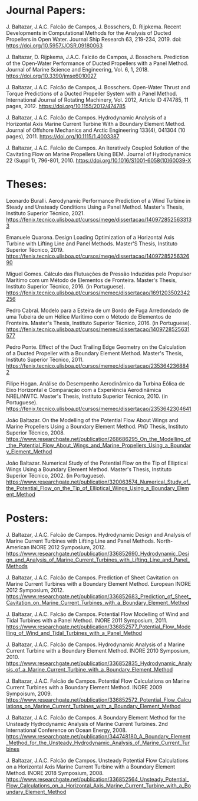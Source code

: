 # Journal Papers:

J. Baltazar, J.A.C. Falcão de Campos, J. Bosschers, D. Rijpkema. Recent Developments in Computational Methods for the Analysis of Ducted Propellers in Open Water. Journal Ship Research 63, 219-234, 2019. doi: https://doi.org/10.5957/JOSR.09180063

J. Baltazar, D. Rijpkema, J.A.C. Falcão de Campos, J. Bosschers. Prediction of the Open-Water Performance of Ducted Propellers with a Panel Method. Journal of Marine Science and Engineering, Vol. 6, 1, 2018. https://doi.org/10.3390/jmse6010027

J. Baltazar, J.A.C. Falcão de Campos, J. Bosschers. Open-Water Thrust and Torque Predictions of a Ducted Propeller System with a Panel Method. International Journal of Rotating Machinery, Vol. 2012, Article ID 474785, 11 pages, 2012. https://doi.org/10.1155/2012/474785

J. Baltazar, J.A.C. Falcão de Campos. Hydrodynamic Analysis of a Horizontal Axis Marine Current Turbine With a Boundary Element Method. Journal of Offshore Mechanics and Arctic Engineering 133(4), 041304 (10 pages), 2011. https://doi.org/10.1115/1.4003387

J. Baltazar, J.A.C. Falcão de Campos. An Iteratively Coupled Solution of the Cavitating Flow on Marine Propellers Using BEM. Journal of Hydrodynamics 22 (Suppl 1), 796-801, 2010. https://doi.org/10.1016/S1001-6058(10)60039-X


# Theses:

Leonardo Buralli. Aerodynamic Performance Prediction of a Wind Turbine in Steady and Unsteady Conditions Using a Panel Method. Master's Thesis, Instituto Superior Técnico, 2021. https://fenix.tecnico.ulisboa.pt/cursos/mege/dissertacao/1409728525633133

Emanuele Quarona. Design Loading Optimization of a Horizontal Axis Turbine with Lifting Line and Panel Methods. Master'S Thesis, Instituto Superior Técnico, 2019. https://fenix.tecnico.ulisboa.pt/cursos/mege/dissertacao/1409728525632690

Miguel Gomes. Cálculo das Flutuações de Pressão Induzidas pelo Propulsor Marítimo com um Método de Elementos de Fronteira. Master's Thesis, Instituto Superior Técnico, 2016. (in Portuguese). https://fenix.tecnico.ulisboa.pt/cursos/memec/dissertacao/1691203502342256

Pedro Cabral. Modelo para a Esteira de um Bordo de Fuga Arredondado de uma Tubeira de um Hélice Marítimo com o Método de Elementos de Fronteira. Master's Thesis, Instituto Superior Técnico, 2016. (in Portuguese). https://fenix.tecnico.ulisboa.pt/cursos/memec/dissertacao/1409728525631577

Pedro Ponte. Effect of the Duct Trailing Edge Geometry on the Calculation of a Ducted Propeller with a Boundary Element Method. Master's Thesis, Instituto Superior Técnico, 2011. https://fenix.tecnico.ulisboa.pt/cursos/memec/dissertacao/2353642368842

Filipe Hogan. Análise do Desempenho Aerodinâmico da Turbina Eólica de Eixo Horizontal e Comparação com a Experiência Aerodinâmica NREL/NWTC. Master's Thesis, Instituto Superior Técnico, 2010. (in Portuguese). https://fenix.tecnico.ulisboa.pt/cursos/memec/dissertacao/2353642304641

João Baltazar. On the Modelling of the Potential Flow About Wings and Marine Propellers Using a Boundary Element Method. PhD Thesis, Instituto Superior Técnico, 2008. https://www.researchgate.net/publication/268686295_On_the_Modelling_of_the_Potential_Flow_About_Wings_and_Marine_Propellers_Using_a_Boundary_Element_Method

João Baltazar. Numerical Study of the Potential Flow on the Tip of Elliptical Wings Using a Boundary Element Method. Master's Thesis, Instituto Superior Técnico, 2002. (in Portuguese). https://www.researchgate.net/publication/320063574_Numerical_Study_of_the_Potential_Flow_on_the_Tip_of_Elliptical_Wings_Using_a_Boundary_Element_Method


# Posters:

J. Baltazar, J.A.C. Falcão de Campos. Hydrodynamic Design and Analysis of Marine Current Turbines with Lifting Line and Panel Methods. North-American INORE 2012 Symposium, 2012. https://www.researchgate.net/publication/336852690_Hydrodynamic_Design_and_Analysis_of_Marine_Current_Turbines_with_Lifting_Line_and_Panel_Methods

J. Baltazar, J.A.C. Falcão de Campos. Prediction of Sheet Cavitation on Marine Current Turbines with a Boundary Element Method. European INORE 2012 Symposium, 2012. https://www.researchgate.net/publication/336852683_Prediction_of_Sheet_Cavitation_on_Marine_Current_Turbines_with_a_Boundary_Element_Method

J. Baltazar, J.A.C. Falcão de Campos. Potential Flow Modelling of Wind and Tidal Turbines with a Panel Method. INORE 2011 Symposium, 2011. https://www.researchgate.net/publication/336852577_Potential_Flow_Modelling_of_Wind_and_Tidal_Turbines_with_a_Panel_Method

J. Baltazar, J.A.C. Falcão de Campos. Hydrodynamic Analysis of a Marine Current Turbine with a Boundary Element Method. INORE 2010 Symposium, 2010. https://www.researchgate.net/publication/336852835_Hydrodynamic_Analysis_of_a_Marine_Current_Turbine_with_a_Boundary_Element_Method

J. Baltazar, J.A.C. Falcão de Campos. Potential Flow Calculations on Marine Current Turbines with a Boundary Element Method. INORE 2009 Sympoisum, 2009. https://www.researchgate.net/publication/336852572_Potential_Flow_Calculations_on_Marine_Current_Turbines_with_a_Boundary_Element_Method

J. Baltazar, J.A.C. Falcão de Campos. A Boundary Element Method for the Unsteady Hydrodynamic Analysis of Marine Current Turbines. 2nd International Conference on Ocean Energy, 2008. https://www.researchgate.net/publication/344748180_A_Boundary_Element_Method_for_the_Unsteady_Hydrodynamic_Analysis_of_Marine_Current_Turbines

J. Baltazar, J.A.C. Falcão de Campos. Unsteady Potential Flow Calculations on a Horizontal Axis Marine Current Turbine with a Boundary Element Method. INORE 2018 Symposium, 2008. https://www.researchgate.net/publication/336852564_Unsteady_Potential_Flow_Calculations_on_a_Horizontal_Axis_Marine_Current_Turbine_with_a_Boundary_Element_Method
